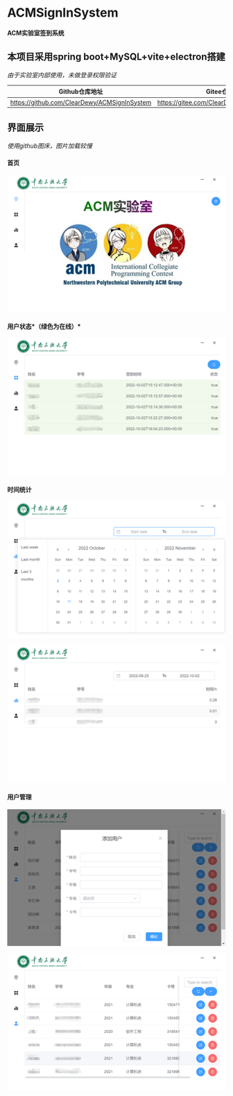 # ACMSignInSystem

**ACM实验室签到系统**

## 本项目采用spring boot+MySQL+vite+electron搭建

*由于实验室内部使用，未做登录权限验证*

|                 Github仓库地址                  |                 Gitee仓库地址                  |
| :---------------------------------------------: | :--------------------------------------------: |
| https://github.com/ClearDewy/ACMSignInSystem | https://gitee.com/ClearDewy/ACMSignInSystem |

## 界面展示
*使用github图床，图片加载较慢*

#### 首页

![1](https://raw.githubusercontent.com/ClearDewy/TyporaImg/main/img/202210021616904.png)

#### 用户状态*（绿色为在线）*

![2](https://raw.githubusercontent.com/ClearDewy/TyporaImg/main/img/202210021618023.png)

#### 时间统计

![3](https://raw.githubusercontent.com/ClearDewy/TyporaImg/main/img/202210021619052.png)

![4](https://raw.githubusercontent.com/ClearDewy/TyporaImg/main/img/202210021639442.png)

#### 用户管理

![5](https://raw.githubusercontent.com/ClearDewy/TyporaImg/main/img/202210021640764.png)

![6](https://raw.githubusercontent.com/ClearDewy/TyporaImg/main/img/202210021640838.png)
